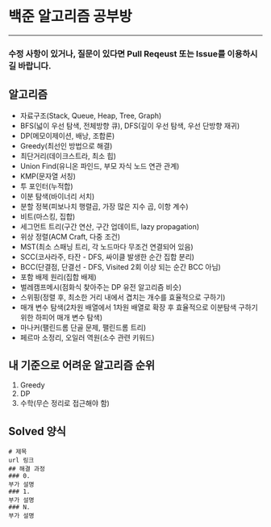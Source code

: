 # 백준 알고리즘 공부방
--------------------------
### 수정 사항이 있거나, 질문이 있다면 Pull Reqeust 또는 Issue를 이용하시길 바랍니다.      

## 알고리즘
  - 자료구조(Stack, Queue, Heap, Tree, Graph)
  - BFS(넓이 우선 탐색, 전체방향 큐), DFS(깊이 우선 탐색, 우선 단방향 재귀)
  - DP(메모이제이션, 배낭, 조합론)
  - Greedy(최선인 방법으로 해결)
  - 최단거리(데이크스트라, 최소 힙)
  - Union Find(유니온 파인드, 부모 자식 노드 연관 관계)
  - KMP(문자열 서칭)
  - 투 포인터(누적합)
  - 이분 탐색(바이너리 서치)
  - 분할 정복(피보나치 행렬곱, 가장 많은 지수 곱, 이항 계수)
  - 비트(마스킹, 집합)
  - 세그먼트 트리(구간 연산, 구간 업데이트, lazy propagation)
  - 위상 정렬(ACM Craft, 다중 조건)
  - MST(최소 스패닝 트리, 각 노드마다 무조건 연결되어 있음)
  - SCC(코사라주, 타잔 - DFS, 싸이클 발생한 순간 집합 분리)
  - BCC(단결점, 단결선 - DFS, Visited 2회 이상 되는 순간 BCC 아님)
  - 포함 배제 원리(집합 배제)   
  - 벌레캠프메시(점화식 찾아주는 DP 유전 알고리즘 비슷)
  - 스위핑(정렬 후, 최소한 거리 내에서 겹치는 개수를 효율적으로 구하기)
  - 매개 변수 탐색(2차원 배열에서 1차원 배열로 확장 후 효율적으로 이분탐색 구하기 위한 하피어 매개 변수 탐색)
  - 마나커(팰린드롬 단골 문제, 팰린드롬 트리)
  - 페르마 소정리, 오일러 역원(소수 관련 키워드)    
## 내 기준으로 어려운 알고리즘 순위
1. Greedy
2. DP
3. 수학(무슨 정리로 접근해야 함)

## Solved 양식
```
# 제목
url 링크
## 해결 과정
### 0.
부가 설명
### 1.
부가 설명
### N.
부가 설명
```
